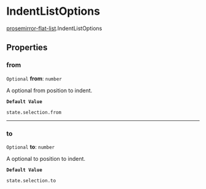 # IndentListOptions

[prosemirror-flat-list](../modules/prosemirror_flat_list.md).IndentListOptions

## Properties

### from

 `Optional` **from**: `number`

A optional from position to indent.

**`Default Value`**

`state.selection.from`

___

### to

 `Optional` **to**: `number`

A optional to position to indent.

**`Default Value`**

`state.selection.to`
